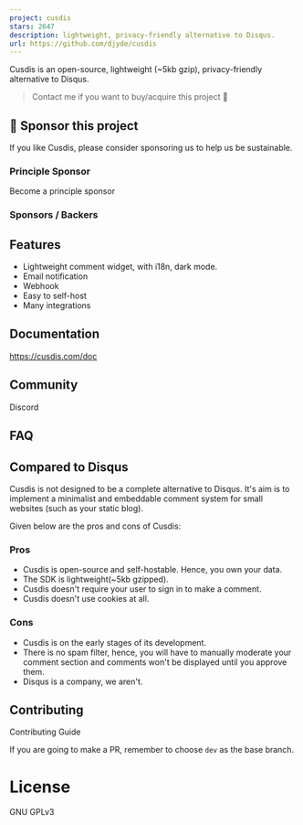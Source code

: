 ```yaml
---
project: cusdis
stars: 2647
description: lightweight, privacy-friendly alternative to Disqus.
url: https://github.com/djyde/cusdis
---
```


Cusdis is an open-source, lightweight (~5kb gzip), privacy-friendly alternative to Disqus.

> Contact me if you want to buy/acquire this project 💖

💝 Sponsor this project
-----------------------

If you like Cusdis, please consider sponsoring us to help us be sustainable.

### Principle Sponsor

Become a principle sponsor

### Sponsors / Backers

Features
--------

-   Lightweight comment widget, with i18n, dark mode.
-   Email notification
-   Webhook
-   Easy to self-host
-   Many integrations

Documentation
-------------

https://cusdis.com/doc

Community
---------

Discord

FAQ
---

Compared to Disqus
------------------

Cusdis is not designed to be a complete alternative to Disqus. It's aim is to implement a minimalist and embeddable comment system for small websites (such as your static blog).

Given below are the pros and cons of Cusdis:

### Pros

-   Cusdis is open-source and self-hostable. Hence, you own your data.
-   The SDK is lightweight(~5kb gzipped).
-   Cusdis doesn't require your user to sign in to make a comment.
-   Cusdis doesn't use cookies at all.

### Cons

-   Cusdis is on the early stages of its development.
-   There is no spam filter, hence, you will have to manually moderate your comment section and comments won't be displayed until you approve them.
-   Disqus is a company, we aren't.

Contributing
------------

Contributing Guide

If you are going to make a PR, remember to choose `dev` as the base branch.

License
=======

GNU GPLv3
